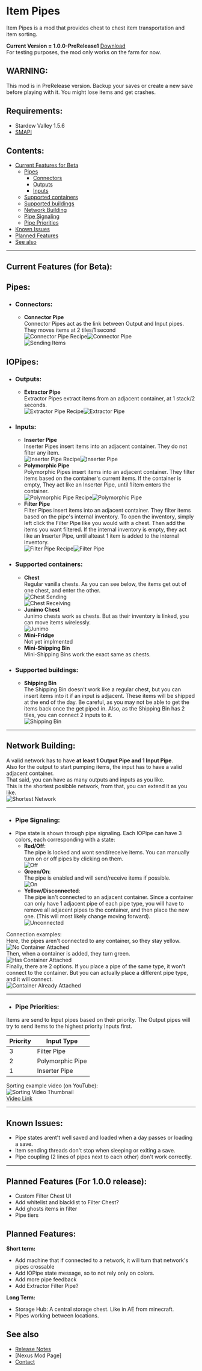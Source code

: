 # Item Pipes
Item Pipes is a mod that provides chest to chest item transportation and item sorting.

**Current Version = 1.0.0-PreRelease1** [Download](https://github.com/sergiomadd/StardewValleyMods/releases/tag/Beta)  
For testing purposes, the mod only works on the farm for now. 

## WARNING:
This mod is in PreRelease version. Backup your saves or create a new save before playing with it. You might lose items and get crashes.

## Requirements:
- Stardew Valley 1.5.6
- [SMAPI](https://smapi.io/)

## Contents:
- [Current Features for Beta](#current-features-for-beta)
	- [Pipes](#pipes)
		- [Connectors](#connectors)
		- [Outputs](#outputs)
		- [Inputs](#inputs)
	-  [Supported containers](#supported-containers)
	-  [Supported buildings](#supported-buildings)
	-  [Network Building](#network-building)
	-  [Pipe Signaling](#pipe-signaling)
	-  [Pipe Priorities](#pipe-priorities)
-  [Known Issues](#known-issues)
-  [Planned Features](#planned-features)
-  [See also](#see-also)

---

## Current Features (for Beta):

## Pipes:
- ### Connectors:
	- **Connector Pipe**  
Connector Pipes act as the link between Output and Input pipes.  
They moves items at 2 tiles/1 second  
![Connector Pipe Recipe](img/recipes/ConnectorPipeRecipe.PNG)![Connector Pipe](img/ConnectorPipe.png)  
![Sending Items](gifs/ItemSendingGif.gif) 

## IOPipes:
- ### Outputs:
	- **Extractor Pipe**  
Extractor Pipes extract items from an adjacent container, at 1 stack/2 seconds.  
![Extractor Pipe Recipe](img/recipes/ExtractorPipeRecipe.PNG)![Extractor Pipe](img/ExtractorPipe.png)   
- ### Inputs:
	- **Inserter Pipe**  
Inserter Pipes insert items into an adjacent container. They do not filter any item.  
![Inserter Pipe Recipe](img/recipes/InserterPipeRecipe.PNG)![Inserter Pipe](img/InserterPipe.png)  
	- **Polymorphic Pipe**  
Polymorphic Pipes insert items into an adjacent container. They filter items based on the container's current items. If the container is empty, They act like an Inserter Pipe, until 1 item enters the container.  
![Polymorphic Pipe Recipe](img/recipes/PolymorphicPipeRecipe.PNG)![Polymorphic Pipe](img/PolymorphicPipe.png)  
	- **Filter Pipe**  
Filter Pipes insert items into an adjacent container. They filter items based on the pipe's internal inventory. To open the inventory, simply left click the Filter Pipe like you would with a chest. Then add the items you want filtered. If the internal inventory is empty, they act like an Inserter Pipe, until alteast 1 item is added to the internal inventory.  
![Filter Pipe Recipe](img/recipes/FilterPipeRecipe.PNG)![Filter Pipe](img/FilterPipe.png)  

- ### Supported containers:  
	- **Chest**  
Regular vanilla chests. As you can see below, the items get out of one chest, and enter the other.  
![Chest Sending](gifs/ChestSendingGif.gif)  
![Chest Receiving](gifs/ChestReceivingGif.gif)  
	- **Junimo Chest**  
Junimo chests work as chests. But as their inventory is linked, you can move items wirelessly.  
![Junimo](gifs/JunimoGif.gif)  
	- **Mini-Fridge**  
Not yet implmented  
	- **Mini-Shipping Bin**  
Mini-Shipping Bins work the exact same as chests.  

- ### Supported buildings:
	- **Shipping Bin**  
The Shipping Bin doesn't work like a regular chest, but you can insert items into it if an input is adjacent. These items will be shipped at the end of the day. 
Be careful, as you may not be able to get the items back once the get piped in.  Also, as the Shipping Bin has 2 tiles, you can connect 2 inputs to it.  
![Shipping Bin](gifs/ShippingBinGif.gif)  

---

## Network Building:
A valid network has to have **at least 1 Output Pipe and 1 Input Pipe**.  
Also for the output to start pumping items, the input has to have a valid adjacent container.  
That said, you can have as many outputs and inputs as you like.  
This is the shortest posibble network, from that, you can extend it as you like.  
![Shortest Network](img/ShortestNetwork.PNG)  

---

- ### Pipe Signaling: 
- Pipe state is shown through pipe signaling. Each IOPipe can have 3 colors, each corresponding with a state:
	- **Red/Off**:  
	The pipe is locked and wont send/receive items. You can manually turn on or off pipes by clicking on them.  
	![Off](img/AllOff.PNG) 
	- **Green/On**:  
	The pipe is enabled and will send/receive items if possible.  
	![On](img/AllOn.PNG)
	- **Yellow/Disconnected**:  
	The pipe isn't connected to an adjacent container. Since a container can only have 1 adjacent pipe of each pipe type, you will have to remove all adjacent pipes to the container, and then place the new one. (This will most likely change moving forward).  
	![Unconnected](img/AllUnconnected.PNG)  

Connection examples:  
Here, the pipes aren't connected to any container, so they stay yellow.  
![No Container Attached](img/NoContainer.PNG)  
Then, when a container is added, they turn green.  
![Has Container Attached](img/HaveContainer.PNG)  
Finally, there are 2 options. If you place a pipe of the same type, it won't connect to the container. But you can actually place a different pipe type, and it will connect.  
![Container Already Attached](img/IOAlreadyAttached.PNG)  


---

- ### Pipe Priorities:
Items are send to Input pipes based on their priority. The Output pipes will try to send items to the highest priority Inputs first.

| Priority  | Input Type |
| ------------- | ------------- |
| 3  | Filter Pipe  |
| 2  | Polymorphic Pipe  |
| 1  | Inserter Pipe  |

Sorting example video (on YouTube):  
![Sorting Video Thumbnail](img/SortingVidThumbnail.PNG)  
[Video Link](https://www.youtube.com/watch?v=fsE97re6drE&ab_channel=sergiomadd)  

---

## Known Issues:
- Pipe states arent't well saved and loaded when a day passes or loading a save.
- Item sending threads don't stop when sleeping or exiting a save.
- Pipe coupling (2 lines of pipes next to each other) don't work correctly.

---

## Planned Features (For 1.0.0 release):
- Custom Filter Chest UI
- Add whitelist and blacklist to Filter Chest?
- Add ghosts items in filter
- Pipe tiers

## Planned Features:
**Short term:**
- Add machine that if connected to a network, it will turn that network's pipes crossable
- Add IOPipe state message, so to not rely only on colors.
- Add more pipe feedback
- Add Extractor Filter Pipe?

**Long Term:**
- Storage Hub: A central storage chest. Like in AE from minecraft.
- Pipes working between locations.

## See also
- [Release Notes](https://github.com/sergiomadd/StardewValleyMods/edit/main/ItemPipes/docs/release-notes.md)
- [Nexus Mod Page]
- [Contact](https://twitter.com/sergio_madd)

